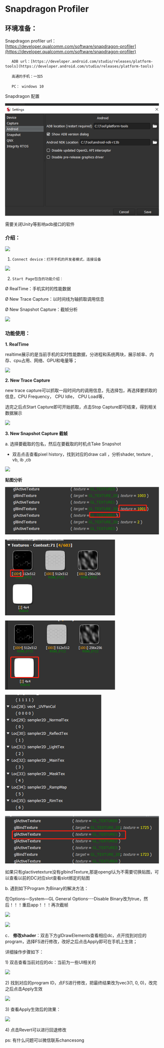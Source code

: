 # Snapdragon Profiler

## 环境准备：

Snapdragon profiler  url：[https://developer.qualcomm.com/software/snapdragon-profiler](https://developer.qualcomm.com/software/snapdragon-profiler)

       ADB url：[https://developer.android.com/studio/releases/platform-tools](https://developer.android.com/studio/releases/platform-tools)

       高通的手机：一加5

       PC： windows 10

Snapdragon 配置

![](../.gitbook/assets/image%20%28185%29.png)

需要关闭Unity等影响adb接口的软件

### 介绍：  

![](http://tapd.oa.com/tfl/captures/2018-10/tapd_10124081_base64_1540286455_61.png)

1.     Connect device：打开手机的开发者模式，连接设备

![](http://tapd.oa.com/tfl/captures/2018-10/tapd_10124081_base64_1540286466_6.png)

2.     Start Page包含的功能介绍：

Ø  RealTime：手机实时的性能数据

Ø  New Trace Capture：以时间线为轴抓取调用信息

Ø  New Snapshot Capture：截帧分析

![](http://tapd.oa.com/tfl/captures/2018-10/tapd_10124081_base64_1540286477_70.png)

### 功能使用：

**1.     RealTime**

realtime展示的是当前手机的实时性能数据，分进程和系统两块，展示帧率、内存、cpu占用、网络、GPU和电量等；

![](http://tapd.oa.com/tfl/captures/2018-10/tapd_10124081_base64_1540286493_67.png)

**2.     New Trace Capture**

new trace capture可以抓取一段时间内的调用信息，先选择包，再选择要抓取的信息，CPU Frequency， CPU Idle， CPU Load等，

选完之后点Start Capture即可开始抓取，点击Stop Capture即可结束，得到相关数据展示

![](http://tapd.oa.com/tfl/captures/2018-10/tapd_10124081_base64_1540286502_39.png)

**3.     New Snapshot Capture 截帧**

a.     选择要截取的包名，然后在要截取的时机点Take Snapshot

* 双击点击查看pixel history，找到对应的draw call ，分析shader, texture , vb, ib ,cb

![](http://tapd.oa.com/tfl/captures/2018-10/tapd_10124081_base64_1540286519_69.png)

**贴图分析**

![&#x67E5;&#x770B;&#x8D34;&#x56FE;slot, &#x8D34;&#x56FE;resource id](../.gitbook/assets/image%20%28189%29.png)

![&#x8D34;&#x56FE;resource id](../.gitbook/assets/image%20%28183%29.png)

![unity shader &#x8D34;&#x56FE;&#x9ED8;&#x8BA4; while](../.gitbook/assets/image%20%28186%29.png)

![texture slot 0-6](../.gitbook/assets/image%20%28187%29.png)

![](../.gitbook/assets/image%20%28188%29.png)

如果只有glactivetexture没有glbindTexture,那是opengl认为不需要切换贴图，可以查看以前的DC对应slot查看slot绑定的贴图



b.     遇到如下Program 为Binary的解决方法：

在Options—System—GL General Options---Disable Binary改为true，然后！！！重启app！！！再次截帧

![](http://tapd.oa.com/tfl/captures/2018-10/tapd_10124081_base64_1540286528_10.png)

![](http://tapd.oa.com/tfl/captures/2018-10/tapd_10124081_base64_1540286535_39.png)

c． **修改shader**：双击下方glDrawElements查看相应dc，点开找到对应的program，选择FS进行修改，改好之后点击Apply即可在手机上生效；

详细操作步骤如下：

1\)      双击查看当前对应的dc：当前为一些UI相关的

![](http://tapd.oa.com/tfl/captures/2018-10/tapd_10124081_base64_1540286567_10.png)

2\)      找到对应的program ID，点FS进行修改，把最终结果改为vec3\(1, 0, 0\)，改完之后点击Apply生效

![](http://tapd.oa.com/tfl/captures/2018-10/tapd_10124081_base64_1540286573_80.png)

3\)      查看Apply生效后的效果：

![](http://tapd.oa.com/tfl/captures/2018-10/tapd_10124081_base64_1540286596_88.png)

4\)       点击Revert可以进行回退修改

ps: 有什么问题可以微信联系chancesong  


